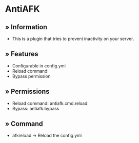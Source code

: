 # AntiAFK
## » Information 
 - This is a plugin that tries to prevent inactivity on your server.
## » Features 
- Configurable in config.yml
- Reload command
- Bypass permission
## » Permissions
- Reload command: antiafk.cmd.reload
- Bypass: antiafk.bypass
## » Command
- afkreload -> Reload the config.yml
